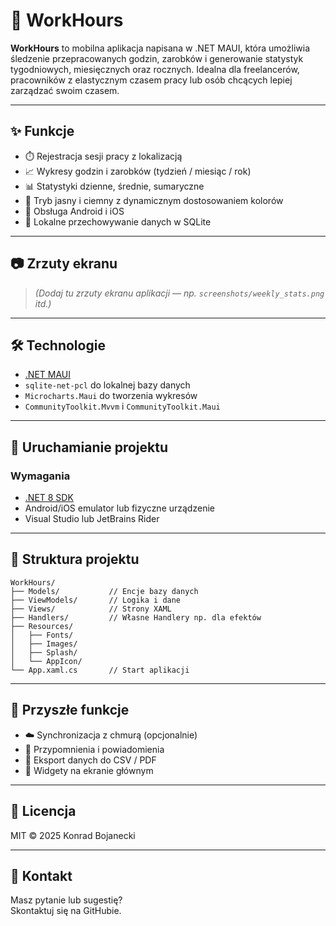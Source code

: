 # 📱 WorkHours

**WorkHours** to mobilna aplikacja napisana w .NET MAUI, która umożliwia śledzenie przepracowanych godzin, zarobków i generowanie statystyk tygodniowych, miesięcznych oraz rocznych. Idealna dla freelancerów, pracowników z elastycznym czasem pracy lub osób chcących lepiej zarządzać swoim czasem.

---

## ✨ Funkcje

- ⏱️ Rejestracja sesji pracy z lokalizacją  
- 📈 Wykresy godzin i zarobków (tydzień / miesiąc / rok)  
- 📊 Statystyki dzienne, średnie, sumaryczne  
- 🌙 Tryb jasny i ciemny z dynamicznym dostosowaniem kolorów  
- 📱 Obsługa Android i iOS  
- 💾 Lokalne przechowywanie danych w SQLite

---

## 📷 Zrzuty ekranu

> *(Dodaj tu zrzuty ekranu aplikacji — np. `screenshots/weekly_stats.png` itd.)*

---

## 🛠️ Technologie

- [.NET MAUI](https://learn.microsoft.com/en-us/dotnet/maui/)
- `sqlite-net-pcl` do lokalnej bazy danych
- `Microcharts.Maui` do tworzenia wykresów
- `CommunityToolkit.Mvvm` i `CommunityToolkit.Maui`

---

## 🚀 Uruchamianie projektu

### Wymagania
- [.NET 8 SDK](https://dotnet.microsoft.com/)
- Android/iOS emulator lub fizyczne urządzenie
- Visual Studio lub JetBrains Rider
  
---

## 📂 Struktura projektu

```
WorkHours/
├── Models/           // Encje bazy danych
├── ViewModels/       // Logika i dane
├── Views/            // Strony XAML
├── Handlers/         // Własne Handlery np. dla efektów
├── Resources/
│   ├── Fonts/
│   ├── Images/
│   ├── Splash/
│   └── AppIcon/
└── App.xaml.cs       // Start aplikacji
```

---

## 🧠 Przyszłe funkcje

- ☁️ Synchronizacja z chmurą (opcjonalnie)
- 🔔 Przypomnienia i powiadomienia
- 💼 Eksport danych do CSV / PDF
- 🧩 Widgety na ekranie głównym

---

## 📜 Licencja

MIT © 2025 Konrad Bojanecki  

---

## 💬 Kontakt

Masz pytanie lub sugestię?  
Skontaktuj się na GitHubie.
